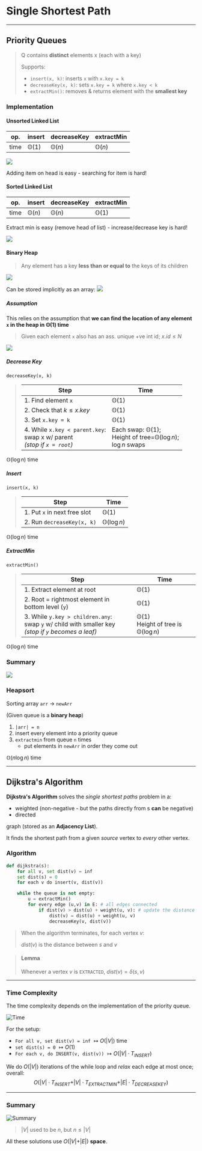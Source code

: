 # Single Shortest Path

---

## Priority Queues

> Q contains **distinct** elements x (each with a key)
> 
> Supports:
> * ```insert(x, k)```: inserts `x` with `x.key = k`
> * ```decreaseKey(x, k)```: sets `x.key = k` where `x.key < k`
> * ```extractMin()```: removes & returns element with the **smallest key**

### Implementation

#### Unsorted Linked List

|op. | insert | decreaseKey | extractMin |
|-|-|-|-|
|time | $\mathbb{O}(1)$ | $\mathbb{O}(n)$ | $\mathbb{O}(n)$ |

![](assets/shortest_1.png)

Adding item on head is easy - searching for item is hard!

#### Sorted Linked List

|op. | insert | decreaseKey | extractMin |
|-|-|-|-|
|time | $\mathbb{O}(n)$ | $\mathbb{O}(n)$ | $\mathbb{O}(1)$ |

Extract min is easy (remove head of list) - increase/decrease key is hard!

![](assets/shortest_2.png)

#### Binary Heap

> Any element has a key **less than or equal to** the keys of its children

![](assets/shortest_3.png)

Can be stored implicitly as an array:
![](assets/shortest_4.png)

##### Assumption

This relies on the assumption that **we can find the location of any element `x` in the heap in $\mathbb{O}(1)$ time**

> Given each element `x` also has an ass. unique +ve int id; $x.id \leq N$

![](assets/shortest_6.png)

##### Decrease Key

`decreaseKey(x, k)`

> |Step|Time
> |-|-|
> | 1. Find element `x` |$\mathbb{O}(1)$|
> | 2. Check that $k \leq  x.key$ |$\mathbb{O}(1)$|
> | 3. Set `x.key = k`|$\mathbb{O}(1)$|
> | 4. While `x.key < parent.key`:<br> swap x w/ parent<br>*(stop if `x = root`)*  | Each swap: $\mathbb{O}(1)$;<br>Height of tree=$\mathbb{O}(\log n);$<br>$\log n$ swaps|

$\mathbb{O}(\log n)$ time

##### Insert

`insert(x, k)`

> |Step|Time
> |-|-|
> | 1. Put `x` in next free slot |$\mathbb{O}(1)$|
> | 2. Run `decreaseKey(x, k)` |$\mathbb{O}(\log n)$|

$\mathbb{O}(\log n)$ time

##### ExtractMin

`extractMin()`

> |Step|Time
> |-|-|
> | 1. Extract element at root |$\mathbb{O}(1)$|
> | 2. Root = rightmost element in bottom level (`y`) |$\mathbb{O}(1)$|
> | 3. While `y.key > children.any`:<br>swap `y` w/ child with smaller key<br>*(stop if `y` becomes a leaf)*  |$\mathbb{O}(1)$<br>Height of tree is $\mathbb{O}(\log n)$|

$\mathbb{O}(\log n)$ time

### Summary

![](assets/shortest_5.png)

### Heapsort

Sorting array `arr` -> `newArr`

(Given queue is a **binary heap**)

1. `|arr| = n`
1. insert every element into a priority queue
1. `extractmin` from queue `n` times
    * put elements in `newArr` in order they come out

$\mathbb{O}(n \log n)$ time

---

## Dijkstra's Algorithm

**Dijkstra's Algorithm** solves the *single shortest paths* problem in a:
* weighted (non-negative - but the paths directly from s **can** be negative)
* directed

graph (stored as an **Adjacency List**).

It finds the shortest path from a given *source* vertex to *every* other vertex.

### Algorithm

```python
def dijkstra(s):
    for all v, set dist(v) = inf
    set dist(s) = 0
    for each v do insert(v, dist(v))

    while the queue is not empty:
        u = extractMin()
        for every edge (u,v) in E: # all edges connected
            if dist(v) > dist(u) + weight(u, v): # update the distance if less
                dist(v) = dist(u) + weight(u, v)
                decreaseKey(v, dist(v))
```

> When the algorithm terminates, for each vertex $v$:
> 
> $dist(v)$ is the distance between $s$ and $v$

> #### Lemma
> Whenever a vertex $v$ is `EXTRACTED`, $dist(v) = \delta(s, v)$

---

### Time Complexity

The time complexity depends on the implementation of the priority queue.

![Time](assets/dijkstra_time.png)

For the setup:
* `For all v, set dist(v) = inf` $\mapsto O(\vert V\vert)$ time
* `set dist(s) = 0` $\mapsto O(1)$
* `For each v, do INSERT(v, dist(v))` $\mapsto O(\vert V\vert \cdot T_{INSERT})$

We do $O(\vert V \vert)$ iterations of the while loop and *relax* each edge at most once; overall:
$$O(\vert V\vert \cdot T_{INSERT} + \vert V\vert \cdot T_{EXTRACTMIN} + \vert E\vert \cdot T_{DECREASEKEY})$$

---

### Summary

![Summary](assets/dijkstra_summary.png)

> $\vert V\vert$ used to be $n$, but $n \leq \vert V\vert$ 

All these solutions use $O(\vert V\vert + \vert E\vert)$ **space**.